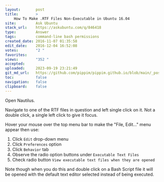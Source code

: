 ```yaml
---
layout:       post
title:        >
    How To Make .RTF Files Non-Executable in Ubuntu 16.04
site:         Ask Ubuntu
stack_url:    https://askubuntu.com/q/846418
type:         Answer
tags:         command-line bash permissions
created_date: 2016-11-07 01:35:58
edit_date:    2016-12-04 16:52:08
votes:        "2 "
favorites:    
views:        "352 "
accepted:     
uploaded:     2023-09-19 23:21:49
git_md_url:   https://github.com/pippim/pippim.github.io/blob/main/_posts/2016/2016-11-07-How-To-Make-.RTF-Files-Non-Executable-in-Ubuntu-16.04.md
toc:          false
navigation:   false
clipboard:    false
---
```


Open Nautilus.

Navigate to one of the RTF files in question and left single click on it. Not a double click, a single left click to give it focus.

Hover your mouse over the top menu bar to make the "File, Edit..." menu appear then use:

 1. Click `Edit` drop-down menu
 2. Click `Preferences` option
 3. Click `Behavior` tab
 4. Observe the radio option buttons under `Executable Text Files`
 5. Check radio button `View executable text files when they are opened`

Note though when you do this and double click on a Bash Script file it will be opened with the default text editor selected instead of being executed.




